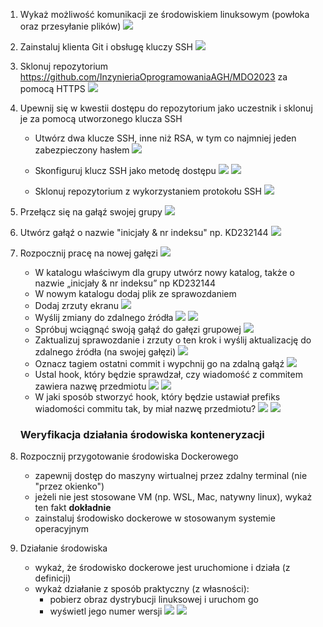 1.  Wykaż możliwość komunikacji ze środowiskiem linuksowym (powłoka oraz przesyłanie plików) 
![](./ss/Obraz1.png)
2.  Zainstaluj klienta Git i obsługę kluczy SSH 
![](./ss/Obraz2.png)
3.  Sklonuj repozytorium https://github.com/InzynieriaOprogramowaniaAGH/MDO2023 za pomocą HTTPS 
![](./ss/Obraz3.png)
4.  Upewnij się w kwestii dostępu do repozytorium jako uczestnik i sklonuj je za pomocą utworzonego klucza SSH
	- Utwórz dwa klucze SSH, inne niż RSA, w tym co najmniej jeden zabezpieczony hasłem 
	![](./ss/Obraz4.png)
    - Skonfiguruj klucz SSH jako metodę dostępu 
	![](./ss/Obraz5.png)
    ![](./ss/Obraz6.png)

	- Sklonuj repozytorium z wykorzystaniem protokołu SSH 
	![](./ss/Obraz7.png)

5. Przełącz się na gałąź swojej grupy 
![](./ss/Obraz8.png)

6. Utwórz gałąź o nazwie "inicjały & nr indeksu" np. KD232144 
![](./ss/Obraz9.png)

7. Rozpocznij pracę na nowej gałęzi 
![](./ss/Obraz10.png)
	- W katalogu właściwym dla grupy utwórz nowy katalog, także o nazwie „inicjały & nr indeksu” np KD232144
	- W nowym katalogu dodaj plik ze sprawozdaniem
	- Dodaj zrzuty ekranu 
	![](./ss/Obraz11.png)
	- Wyślij zmiany do zdalnego źródła 
	![](./ss/Obraz12.png) 
	![](./ss/Obraz13.png)
	- Spróbuj wciągnąć swoją gałąź do gałęzi grupowej 
	![](./ss/Obraz14.png)
	- Zaktualizuj sprawozdanie i zrzuty o ten krok i wyślij aktualizację do zdalnego źródła (na swojej gałęzi) 
	![](./ss/Obraz15.png)
	- Oznacz tagiem ostatni commit i wypchnij go na zdalną gałąź 
	![](./ss/Obraz16.png)
	- Ustal hook, który będzie sprawdzał, czy wiadomość z commitem zawiera nazwę przedmiotu 
	![](./ss/Obraz17.png) 
	![](./ss/Obraz18.png)
	- W jaki sposób stworzyć hook, który będzie ustawiał prefiks wiadomości commitu tak, by miał nazwę przedmiotu?
	![](./ss/Obraz19.png) 
	![](./ss/Obraz20.png)
	### Weryfikacja działania środowiska konteneryzacji  
1. Rozpocznij przygotowanie środowiska Dockerowego  
    - zapewnij dostęp do maszyny wirtualnej przez zdalny terminal (nie "przez okienko")  
    - jeżeli nie jest stosowane VM (np. WSL, Mac, natywny linux), wykaż ten fakt **dokładnie**  
    - zainstaluj środowisko dockerowe w stosowanym systemie operacyjnym  
2. Działanie środowiska  
    - wykaż, że środowisko dockerowe jest uruchomione i działa (z definicji)  
    - wykaż działanie z sposób praktyczny (z własności):  
      - pobierz obraz dystrybucji linuksowej i uruchom go  
      - wyświetl jego numer wersji
	  ![](./ss/Obraz21.png)
	  ![](./ss/Obraz22.png)
